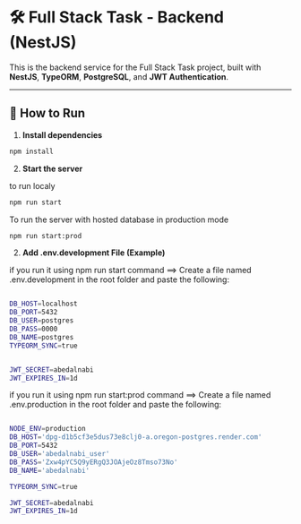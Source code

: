 # 🛠️ Full Stack Task - Backend (NestJS)

This is the backend service for the Full Stack Task project, built with **NestJS**, **TypeORM**, **PostgreSQL**, and **JWT Authentication**.

---

## 🚀 How to Run

1. **Install dependencies**

```bash
npm install
```

2. **Start the server**

to run localy

```bash
npm run start
```

To run the server with hosted database in production mode

```bash
npm run start:prod
```

2. **Add .env.development File (Example)**

if you run it using npm run start command ==> Create a file named .env.development in the root folder and paste the following:

```bash

DB_HOST=localhost
DB_PORT=5432
DB_USER=postgres
DB_PASS=0000
DB_NAME=postgres
TYPEORM_SYNC=true


JWT_SECRET=abedalnabi
JWT_EXPIRES_IN=1d
```

if you run it using npm run start:prod command ==> Create a file named .env.production in the root folder and paste the following:

```bash

NODE_ENV=production
DB_HOST='dpg-d1b5cf3e5dus73e8clj0-a.oregon-postgres.render.com'
DB_PORT=5432
DB_USER='abedalnabi_user'
DB_PASS='Zxw4pYC5Q9yERgQ3JOAjeOz8Tmso73No'
DB_NAME='abedalnabi'

TYPEORM_SYNC=true

JWT_SECRET=abedalnabi
JWT_EXPIRES_IN=1d
```
